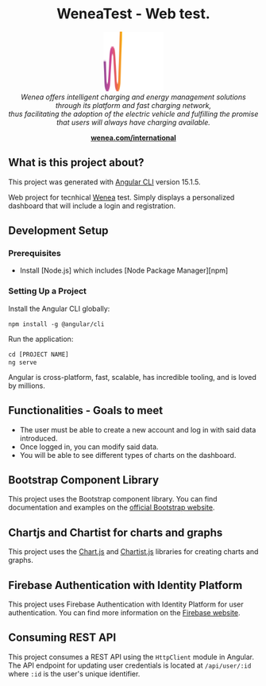 <h1 align="center">WeneaTest - Web test.</h1>

<p align="center">
  <img src="src/assets/images/wenea-logo.png" alt="angular-logo" width="120px" height="120px"/>
  <br>
  <i>Wenea offers intelligent charging and energy management solutions through its platform and fast charging network,
    <br> thus facilitating the adoption of the electric vehicle and fulfilling the promise that users will always have charging available.</i>
  <br>
</p>

<p align="center">
  <a href="https://wenea.com/international/"><strong>wenea.com/international</strong></a>
  <br>
</p>

## What is this project about?

This project was generated with [Angular CLI](https://github.com/angular/angular-cli) version 15.1.5.

Web project for tecnhical [Wenea](https://wenea.com/international/) test. 
Simply displays a personalized dashboard that will include a login and registration. 

## Development Setup

### Prerequisites

- Install [Node.js] which includes [Node Package Manager][npm]

### Setting Up a Project

Install the Angular CLI globally:

```
npm install -g @angular/cli
```

Run the application:

```
cd [PROJECT NAME]
ng serve
```

Angular is cross-platform, fast, scalable, has incredible tooling, and is loved by millions.

## Functionalities - Goals to meet

- The user must be able to create a new account and log in with said data introduced.
- Once logged in, you can modify said data.
- You will be able to see different types of charts on the dashboard.

## Bootstrap Component Library

This project uses the Bootstrap component library. You can find documentation and examples on the [official Bootstrap website](https://getbootstrap.com/docs/5.1/components/).

## Chartjs and Chartist for charts and graphs

This project uses the [Chart.js](https://www.chartjs.org/docs/latest/) and [Chartist.js](https://gionkunz.github.io/chartist-js/index.html) libraries for creating charts and graphs.

## Firebase Authentication with Identity Platform

This project uses Firebase Authentication with Identity Platform for user authentication. You can find more information on the [Firebase website](https://firebase.google.com/docs/auth).

## Consuming REST API

This project consumes a REST API using the `HttpClient` module in Angular. The API endpoint for updating user credentials is located at `/api/user/:id` where `:id` is the user's unique identifier.